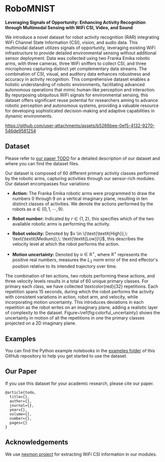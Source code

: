 # RoboMNIST
**Leveraging Signals of Opportunity: Enhancing Activity Recognition through Multimodal Sensing with WiFi CSI, Video, and Sound**

We introduce a novel dataset for robot activity recognition (RAR) integrating WiFi Channel State Information (CSI), vision, and audio data. This multimodal dataset utilizes signals of opportunity, leveraging existing WiFi infrastructure to provide detailed environmental sensing without additional sensor deployment. Data was collected using two Franka Emika robotic arms, with three cameras, three WiFi sniffers to collect CSI, and three microphones capturing distinct yet complementary data streams. The combination of CSI, visual, and auditory data enhances robustness and accuracy in activity recognition. This comprehensive dataset enables a holistic understanding of robotic environments, facilitating advanced autonomous operations that mimic human-like perception and interaction. By repurposing ubiquitous WiFi signals for environmental sensing, this dataset offers significant reuse potential for researchers aiming to advance robotic perception and autonomous systems, providing a valuable resource for developing sophisticated decision-making and adaptive capabilities in dynamic environments.

https://github.com/user-attachments/assets/b5266bee-0ef5-4132-9270-546de9581254

## Dataset
Please refer to [our paper TODO](http://TODO.com) for a detailed description of our dataset and where you can find the dataset files.

Our dataset is composed of $60$ different primary activity classes performed by the robotic arms, capturing activities through our sensor-rich modules. Our dataset encompasses four variations:

- **Action:** The Franka Emika robotic arms were programmed to draw the numbers $0$ through $9$ on a vertical imaginary plane, resulting in ten distinct classes of activities. We denote the actions performed by the robots as $a \in \{0,1, \cdots, 9\}$.

- **Robot number:** Indicated by $r \in \{1,2\}$, this specifies which of the two available robotic arms is performing the activity.

- **Robot velocity:** Denoted by $v \in \{\text{\textit{High}},\: \text{\textit{Medium}},\: \text{\textit{Low}}\}$, this describes the velocity level at which the robot performs the action.

- **Motion uncertainty:** Denoted by $u \in \mathbb{R}^+$, where $\mathbb{R}^+$ represents the positive real numbers, measures the $L_2$ norm error of the end effector's position relative to its intended trajectory over time.

The combination of ten actions, two robots performing these actions, and three velocity levels results in a total of $60$ unique primary classes. For primary each class, we have collected \textcolor{red}{$32$} repetitions. Each repetition spans $15$ seconds, during which the robot performs the activity with consistent variations in action, robot arm, and velocity, while incorporating motion uncertainty. This introduces deviations in each repetition as the robot writes on an imaginary plane, adding a realistic layer of complexity to the dataset. Figure~\ref{fig:colorful_uncertainty} shows the uncertainty in motion of all the repetitions in one the primary classes projected on a 2D imaginary plane.


## Examples
You can find the Python example notebooks in the [examples folder](examples) of this GitHub repository to help you get started to use the dataset.

## Our Paper
If you use this dataset for your academic research, please cite our paper.

```
@article{todo,
  title={},
  author={},
  journal={}, 
  year={},
  volume={}, 
  number={}, 
  pages={}
}
```


## Acknowledgements
We use [nexmon project](https://github.com/seemoo-lab/nexmon_csi) for extracting WiFi CSI information in our modules.
